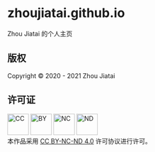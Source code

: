 # zhoujiatai.github.io
Zhou Jiatai 的个人主页
## 版权
Copyright &copy; 2020 - 2021 Zhou Jiatai  
## 许可证
[<img src="https://mirrors.creativecommons.org/presskit/icons/cc.png" alt="CC" width="48" />](https://creativecommons.org/licenses/by-nc-nd/4.0/deed.zh-Hans) [<img src="https://mirrors.creativecommons.org/presskit/icons/by.png" alt="BY" width="48" />](https://creativecommons.org/licenses/by-nc-nd/4.0/deed.zh-Hans) [<img src="https://mirrors.creativecommons.org/presskit/icons/nc-jp.png" alt="NC" width="48" />](https://creativecommons.org/licenses/by-nc-nd/4.0/deed.zh-Hans) [<img src="https://mirrors.creativecommons.org/presskit/icons/nd.png" alt="ND" width="48" />](https://creativecommons.org/licenses/by-nc-nd/4.0/deed.zh-Hans)  
本作品采用 [CC BY-NC-ND 4.0](https://creativecommons.org/licenses/by-nc-nd/4.0/deed.zh-Hans) 许可协议进行许可。
